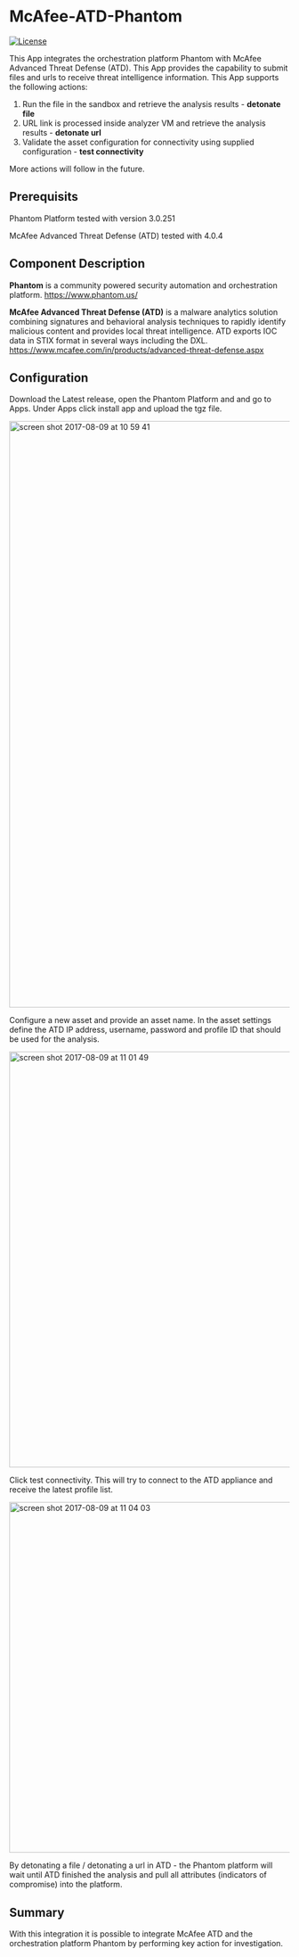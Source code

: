 # McAfee-ATD-Phantom
[![License](https://img.shields.io/badge/License-Apache%202.0-blue.svg)](https://opensource.org/licenses/Apache-2.0)

This App integrates the orchestration platform Phantom with McAfee Advanced Threat Defense (ATD). This App provides the capability to submit files and urls to receive threat intelligence information. This App supports the following actions:

1. Run the file in the sandbox and retrieve the analysis results - **detonate file**
2. URL link is processed inside analyzer VM and retrieve the analysis results - **detonate url**
3. Validate the asset configuration for connectivity using supplied configuration - **test connectivity**

More actions will follow in the future.

## Prerequisits

Phantom Platform tested with version 3.0.251

McAfee Advanced Threat Defense (ATD) tested with 4.0.4

## Component Description

**Phantom** is a community powered security automation and orchestration platform. https://www.phantom.us/

**McAfee Advanced Threat Defense (ATD)** is a malware analytics solution combining signatures and behavioral analysis techniques to rapidly identify malicious content and provides local threat intelligence. ATD exports IOC data in STIX format in several ways including the DXL. https://www.mcafee.com/in/products/advanced-threat-defense.aspx

## Configuration
Download the Latest release, open the Phantom Platform and and go to Apps. Under Apps click install app and upload the tgz file. 

<img width="1052" alt="screen shot 2017-08-09 at 10 59 41" src="https://user-images.githubusercontent.com/25227268/29113641-e8cca52a-7cf1-11e7-9f6c-37fe28ae9593.png">

Configure a new asset and provide an asset name. In the asset settings define the ATD IP address, username, password and profile ID that should be used for the analysis.

<img width="746" alt="screen shot 2017-08-09 at 11 01 49" src="https://user-images.githubusercontent.com/25227268/29113726-31e32b76-7cf2-11e7-8eab-7e28c7695538.png">

Click test connectivity. This will try to connect to the ATD appliance and receive the latest profile list.

<img width="629" alt="screen shot 2017-08-09 at 11 04 03" src="https://user-images.githubusercontent.com/25227268/29113818-7f1b4356-7cf2-11e7-8b9e-0998ffbf3b0a.png">

By detonating a file / detonating a url in ATD - the Phantom platform will wait until ATD finished the analysis and pull all attributes (indicators of compromise) into the platform.

## Summary

With this integration it is possible to integrate McAfee ATD and the orchestration platform Phantom by performing key action for investigation.
